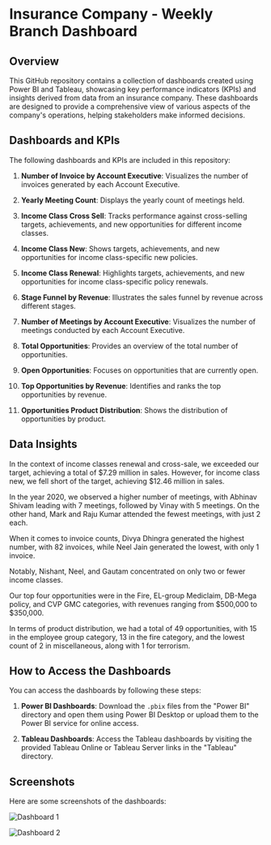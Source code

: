 # Insurance Company - Weekly Branch Dashboard

## Overview

This GitHub repository contains a collection of dashboards created using Power BI and Tableau, showcasing key performance indicators (KPIs) and insights derived from data from an insurance company. These dashboards are designed to provide a comprehensive view of various aspects of the company's operations, helping stakeholders make informed decisions.

## Dashboards and KPIs

The following dashboards and KPIs are included in this repository:

1. **Number of Invoice by Account Executive**: Visualizes the number of invoices generated by each Account Executive.

2. **Yearly Meeting Count**: Displays the yearly count of meetings held.

3. **Income Class Cross Sell**: Tracks performance against cross-selling targets, achievements, and new opportunities for different income classes.

4. **Income Class New**: Shows targets, achievements, and new opportunities for income class-specific new policies.

5. **Income Class Renewal**: Highlights targets, achievements, and new opportunities for income class-specific policy renewals.

6. **Stage Funnel by Revenue**: Illustrates the sales funnel by revenue across different stages.

7. **Number of Meetings by Account Executive**: Visualizes the number of meetings conducted by each Account Executive.

8. **Total Opportunities**: Provides an overview of the total number of opportunities.

9. **Open Opportunities**: Focuses on opportunities that are currently open.

10. **Top Opportunities by Revenue**: Identifies and ranks the top opportunities by revenue.

11. **Opportunities Product Distribution**: Shows the distribution of opportunities by product.


## Data Insights

In the context of income classes renewal and cross-sale, we exceeded our target, achieving a total of $7.29 million in sales. However, for income class new, we fell short of the target, achieving $12.46 million in sales.

In the year 2020, we observed a higher number of meetings, with Abhinav Shivam leading with 7 meetings, followed by Vinay with 5 meetings. On the other hand, Mark and Raju Kumar attended the fewest meetings, with just 2 each.

When it comes to invoice counts, Divya Dhingra generated the highest number, with 82 invoices, while Neel Jain generated the lowest, with only 1 invoice.

Notably, Nishant, Neel, and Gautam concentrated on only two or fewer income classes.

Our top four opportunities were in the Fire, EL-group Mediclaim, DB-Mega policy, and CVP GMC categories, with revenues ranging from $500,000 to $350,000.

In terms of product distribution, we had a total of 49 opportunities, with 15 in the employee group category, 13 in the fire category, and the lowest count of 2 in miscellaneous, along with 1 for terrorism.

## How to Access the Dashboards

You can access the dashboards by following these steps:

1. **Power BI Dashboards**: Download the `.pbix` files from the "Power BI" directory and open them using Power BI Desktop or upload them to the Power BI service for online access.

2. **Tableau Dashboards**: Access the Tableau dashboards by visiting the provided Tableau Online or Tableau Server links in the "Tableau" directory.


## Screenshots

Here are some screenshots of the dashboards:

![Dashboard 1](/screenshots/dashboard1.png)

![Dashboard 2](/screenshots/dashboard2.png)



